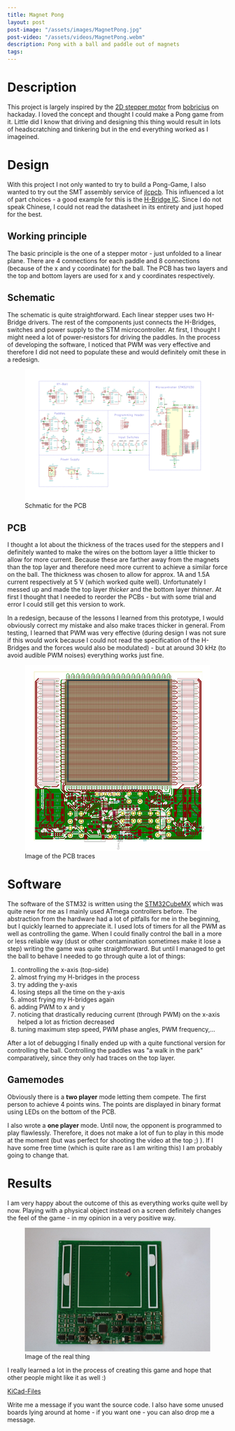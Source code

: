 ```yaml
---
title: Magnet Pong
layout: post
post-image: "/assets/images/MagnetPong.jpg"
post-video: "/assets/videos/MagnetPong.webm"
description: Pong with a ball and paddle out of magnets
tags:
---
```


# Description

This project is largely inspired by the [2D stepper motor](https://hackaday.io/project/164507-2d-stepper-motor-etched-on-pcb-micro-manipulator) from [bobricius](https://hackaday.io/bobricius) on hackaday. I loved the concept and thought I could make a Pong game from it. Little did I know that driving and designing this thing would result in lots of headscratching and tinkering but in the end everything worked as I imageined.

# Design

With this project I not only wanted to try to build a Pong-Game, I also wanted to try out the SMT assembly service of [jlcpcb](https://jlcpcb.com/). This influenced a lot of part choices - a good example for this is the [H-Bridge IC](https://datasheet.lcsc.com/szlcsc/1810161611_Mixic-MX612E_C110207.pdf). Since I do not speak Chinese, I could not read the datasheet in its entirety and just hoped for the best.

## Working principle
The basic principle is the one of a stepper motor - just unfolded to a linear plane. There are 4 connections for each paddle and 8 connections (because of the x and y coordinate) for the ball. The PCB has two layers and the top and bottom layers are used for x and y coordinates respectively.

## Schematic

The schematic is quite straightforward. Each linear stepper uses two H-Bridge drivers. The rest of the components just connects the H-Bridges, switches and power supply to the STM microcontroller. At first, I thought I might need a lot of power-resistors for driving the paddles. In the process of developing the software, I noticed that PWM was very effective and therefore I did not need to populate these and would definitely omit these in a redesign.

<figure>
  <img class="post-image" src="/assets/images/PongSchematic.svg"  />
  <figcaption>Schmatic for the PCB </figcaption>
</figure>

## PCB

I thought a lot about the thickness of the traces used for the steppers and I definitely wanted to make the wires on the bottom layer a little thicker to allow for more current. Because these are farther away from the magnets than the top layer and therefore need more current to achieve a similar force on the ball. The thickness was chosen to allow for approx. 1A and 1.5A current respectively at 5 V (which worked quite well). Unfortunately I messed up and made the top layer *thicker* and the bottom layer *thinner*. At first I thought that I needed to reorder the PCBs - but with some trial and error I could still get this version to work.

In a redesign, because of the lessons I learned from this prototype, I would obviously correct my mistake and also make traces thicker in general. From testing, I learned that PWM was very effective (during design I was not sure if this would work because I could not read the specification of the H-Bridges and the forces would also be modulated) - but at around 30 kHz (to avoid audible PWM noises) everything works just fine.

<figure>
  <img class="post-image" src="/assets/images/PongPCB.svg"  />
  <figcaption>Image of the PCB traces</figcaption>
</figure>

# Software

The software of the STM32 is written using the [STM32CubeMX](https://www.st.com/en/development-tools/stm32cubemx.html) which was quite new for me as I mainly used ATmega controllers before. The abstraction from the hardware had a lot of pitfalls for me in the beginning, but I quickly learned to appreciate it. I used lots of timers for all the PWM as well as controlling the game.
When I could finally control the ball in a more or less reliable way (dust or other contamination sometimes make it lose a step) writing the game was quite straightforward. 
But until I managed to get the ball to behave I needed to go through quite a lot of things:
1. controlling the x-axis (top-side)
2. almost frying my H-bridges in the process
3. try adding the y-axis
4. losing steps all the time on the y-axis
5. almost frying my H-bridges again
6. adding PWM to x and y
7. noticing that drastically reducing current (through PWM) on the x-axis helped a lot as friction decreased
8. tuning maximum step speed, PWM phase angles, PWM frequency,...

After a lot of debugging I finally ended up with a quite functional version for controlling the ball. Controlling the paddles was "a walk in the park" comparatively, since they only had traces on the top layer.

## Gamemodes
Obviously there is a **two player** mode letting them compete. The first person to achieve 4 points wins. The points are displayed in binary format using LEDs on the bottom of the PCB.

I also wrote a **one player** mode. Until now, the opponent is programmed to play flawlessly. Therefore, it does not make a lot of fun to play in this mode at the moment (but was perfect for shooting the video at the top ;) ). If I have some free time (which is quite rare as I am writing this) I am probably going to change that.

# Results
I am very happy about the outcome of this as everything works quite well by now. Playing with a physical object instead on a screen definitely changes the feel of the game - in my opinion in a very positive way.

<figure>
  <img class="post-image" src="/assets/images/MagnetPong.jpg"  />
  <figcaption>Image of the real thing</figcaption>
</figure>

I really learned a lot in the process of creating this game and hope that other people might like it as well :)

[KiCad-Files](/assets/files/MagnetPong.zip)

Write me a message if you want the source code. I also have some unused boards lying around at home - if you want one - you can also drop me a message.